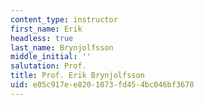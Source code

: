 ```yaml
---
content_type: instructor
first_name: Erik
headless: true
last_name: Brynjolfsson
middle_initial: ''
salutation: Prof.
title: Prof. Erik Brynjolfsson
uid: e05c917e-e820-1073-fd45-4bc046bf3678
---
```

